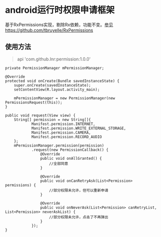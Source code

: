# android运行时权限申请框架
基于RxPermissions实现，剔除Rx依赖，功能不变。[参见https://github.com/tbruyelle/RxPermissions](https://github.com/tbruyelle/RxPermissions)
## 使用方法
> api 'com.github.lnr:permission:1.0.0'

    private PermissionManager mPermissionManager;

    @Override
    protected void onCreate(Bundle savedInstanceState) {
        super.onCreate(savedInstanceState);
        setContentView(R.layout.activity_main);

        mPermissionManager = new PermissionManager(new PermissionsRequest(this));
    }

    public void request(View view) {
        String[] permission = new String[]{
                Manifest.permission.INTERNET,
                Manifest.permission.WRITE_EXTERNAL_STORAGE,
                Manifest.permission.CAMERA,
                Manifest.permission.RECORD_AUDIO
        };
        mPermissionManager.permission(permission)
                .request(new PermissionCallback() {
                    @Override
                    public void onAllGranted() {
                        //全部同意
                    }

                    @Override
                    public void onCanRetryAsk(List<Permission> permissions) {
                        //部分权限未允许，但可以重新申请
                    }

                    @Override
                    public void onNeverAsk(List<Permission> canRetryList, List<Permission> neverAskList) {
                        //部分权限未允许，点击了不再弹出
                    }
                });
    }
